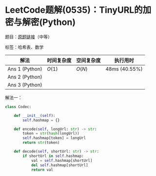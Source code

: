 # LeetCode题解(0535)：TinyURL的加密与解密(Python)

题目：[原题链接](https://leetcode-cn.com/problems/encode-and-decode-tinyurl/)（中等）

标签：哈希表、数学

| 解法           | 时间复杂度 | 空间复杂度 | 执行用时      |
| -------------- | ---------- | ---------- | ------------- |
| Ans 1 (Python) | $O(1)$     | $O(N)$     | 48ms (40.55%) |
| Ans 2 (Python) |            |            |               |
| Ans 3 (Python) |            |            |               |

解法一：

```python
class Codec:

    def __init__(self):
        self.hashmap = {}

    def encode(self, longUrl: str) -> str:
        token = str(hash(longUrl))
        self.hashmap[token] = longUrl
        return str(token)

    def decode(self, shortUrl: str) -> str:
        if shortUrl in self.hashmap:
            val = self.hashmap[shortUrl]
            del self.hashmap[shortUrl]
            return val
```